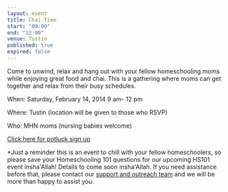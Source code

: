 ```yaml
---
layout: event
title: Chai Time
start: "09:00"
end: "12:00"
venue: Tustin
published: true
expired: false
---
```

Come to unwind, relax and hang out with your fellow homeschooling moms while enjoying great food and chai. This is a gathering where moms can get together and relax from their busy schedules.  

When: Saturday, February 14, 2014  9 am- 12 pm

Where: Tustin (location will be given to those who RSVP)

Who: MHN moms (nursing babies welcome)

[Click here for potluck sign up](https://docs.google.com/spreadsheet/ccc?key=0Ag11BQQufUbmdC1mTzdYaFFxRnpHNXg2VFhYRmRoM2c&usp=sharing)

*Just a reminder this is an event to chill with your fellow homeschoolers, so please save your Homeschooling 101 questions for our upcoming HS101 event insha'Allah! Details to come soon insha'Allah. If you need assistance before that, please contact our [support and outreach team](support@muslimhomeschoolnetwork.com) and we will be more than happy to assist you.
